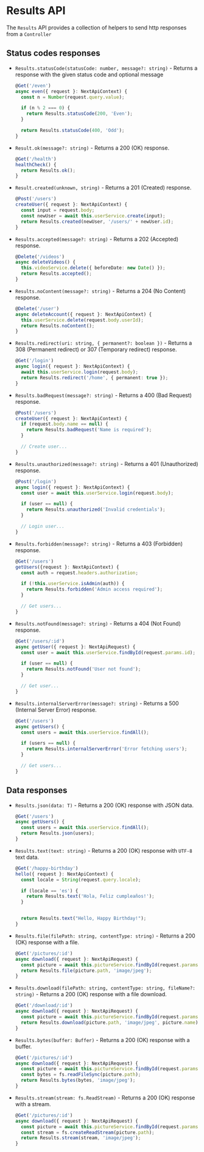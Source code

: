 # Results API

The `Results` API provides a collection of helpers to send http responses
from a `Controller`

## Status codes responses

- `Results.statusCode(statusCode: number, message?: string)` - Returns a response with the given status code and optional message

  ```ts
  @Get('/even')
  async even({ request }: NextApiContext) {
    const n = Number(request.query.value);

    if (n % 2 === 0) {
      return Results.statusCode(200, 'Even');
    }

    return Results.statusCode(400, 'Odd');
  }
  ```

- `Result.ok(message?: string)` - Returns a 200 (OK) response.

  ```ts
  @Get('/health')
  healthCheck() {
    return Results.ok();
  }
  ```

- `Result.created(unknown, string)` - Returns a 201 (Created) response.

  ```ts
  @Post('/users')
  createUser({ request }: NextApiContext) {
    const input = request.body;
    const newUser = await this.userService.create(input);
    return Results.created(newUser, '/users/' + newUser.id);
  }
  ```

- `Results.accepted(message?: string)` - Returns a 202 (Accepted) response.

  ```ts
  @Delete('/videos')
  async deleteVideos() {
    this.videoService.delete({ beforeDate: new Date() });
    return Results.accepted();
  }
  ```

- `Results.noContent(message?: string)` - Returns a 204 (No Content) response.

  ```ts
  @Delete('/user')
  async deleteAccount({ request }: NextApiContext) {
    this.userService.delete(request.body.userId);
    return Results.noContent();
  }
  ```

- `Results.redirect(uri: string, { permanent?: boolean })` - Returns a 308 (Permanent redirect) or 307 (Temporary redirect) response.

  ```ts
  @Get('/login')
  async login({ request }: NextApiContext) {
    await this.userService.login(request.body);
    return Results.redirect('/home', { permanent: true });
  }
  ```

- `Results.badRequest(message?: string)` - Returns a 400 (Bad Request) response.

  ```ts
  @Post('/users')
  createUser({ request }: NextApiContext) {
    if (request.body.name == null) {
      return Results.badRequest('Name is required');
    }

    // Create user...
  }
  ```

- `Results.unauthorized(message?: string)` - Returns a 401 (Unauthorized) response.

  ```ts
  @Post('/login')
  async login({ request }: NextApiContext) {
    const user = await this.userService.login(request.body);

    if (user == null) {
      return Results.unauthorized('Invalid credentials');
    }

    // Login user...
  }
  ```

- `Results.forbidden(message?: string)` - Returns a 403 (Forbidden) response.

  ```ts
  @Get('/users')
  getUsers({request }: NextApiContext) {
    const auth = request.headers.authorization;

    if (!this.userService.isAdmin(auth)) {
      return Results.forbidden('Admin access required');
    }

    // Get users...
  }
  ```

- `Results.notFound(message?: string)` - Returns a 404 (Not Found) response.

  ```ts
  @Get('/users/:id')
  async getUser({ request }: NextApiRequest) {
    const user = await this.userService.findById(request.params.id);

    if (user == null) {
      return Results.notFound('User not found');
    }

    // Get user...
  }
  ```

- `Results.internalServerError(message?: string)` - Returns a 500 (Internal Server Error) response.

  ```ts
  @Get('/users')
  async getUsers() {
    const users = await this.userService.findAll();

    if (users == null) {
      return Results.internalServerError('Error fetching users');
    }

    // Get users...
  }
  ```

## Data responses

- `Results.json(data: T)` - Returns a 200 (OK) response with JSON data.

  ```ts
  @Get('/users')
  async getUsers() {
    const users = await this.userService.findAll();
    return Results.json(users);
  }
  ```

- `Results.text(text: string)` - Returns a 200 (OK) response with `UTF-8` text data.

  ```ts
  @Get('/happy-birthday')
  hello({ request }: NextApiContext) {
    const locale = String(request.query.locale);

    if (locale == 'es') {
      return Results.text('Hola, Feliz cumpleaños!');
    }


    return Results.text("Hello, Happy Birthday!");
  }
  ```

- `Results.file(filePath: string, contentType: string)` - Returns a 200 (OK) response with a file.

  ```ts
  @Get('/pictures/:id')
  async download({ request }: NextApiRequest) {
    const picture = await this.pictureService.findById(request.params.id);
    return Results.file(picture.path, 'image/jpeg');
  }
  ```

- `Results.download(filePath: string, contentType: string, fileName?: string)` - Returns a 200 (OK) response with a file download.

  ```ts
  @Get('/download/:id')
  async download({ request }: NextApiRequest) {
    const picture = await this.pictureService.findById(request.params.id);
    return Results.download(picture.path, 'image/jpeg', picture.name);
  }
  ```

- `Results.bytes(buffer: Buffer)` - Returns a 200 (OK) response with a buffer.

  ```ts
  @Get('/pictures/:id')
  async download({ request }: NextApiRequest) {
    const picture = await this.pictureService.findById(request.params.id);
    const bytes = fs.readFileSync(picture.path);
    return Results.bytes(bytes, 'image/jpeg');
  }
  ```

- `Results.stream(stream: fs.ReadStream)` - Returns a 200 (OK) response with a stream.

  ```ts
  @Get('/pictures/:id')
  async download({ request }: NextApiRequest) {
    const picture = await this.pictureService.findById(request.params.id);
    const stream = fs.createReadStream(picture.path);
    return Results.stream(stream, 'image/jpeg');
  }
  ```
